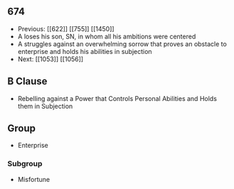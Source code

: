 ## 674
- Previous: [[622]] [[755]] [[1450]] 
- A loses his son, SN, in whom all his ambitions were centered
- A struggles against an overwhelming sorrow that proves an obstacle to enterprise and holds his abilities in subjection
- Next: [[1053]] [[1056]] 

## B Clause
- Rebelling against a Power that Controls Personal Abilities and Holds them in Subjection

## Group
- Enterprise

### Subgroup
- Misfortune

